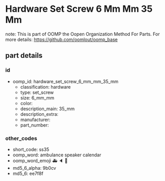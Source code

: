 # Hardware Set Screw 6 Mm Mm 35 Mm  

note: This is part of OOMP the Oopen Organization Method For Parts. For more details: https://github.com/oomlout/oomp_base

##  part details





### id
* oomp_id: hardware_set_screw_6_mm_mm_35_mm
  * classification: hardware
  * type: set_screw
  * size: 6_mm_mm
  * color: 
  * description_main: 35_mm
  * description_extra: 
  * manufacturer: 
  * part_number: 

### other_codes
* short_code: ss35
* oomp_word: ambulance speaker calendar
* oomp_word_emoji :ambulance: :speaker: :calendar:
* md5_6_alpha: 9b0cv
* md5_6: ee7f8f